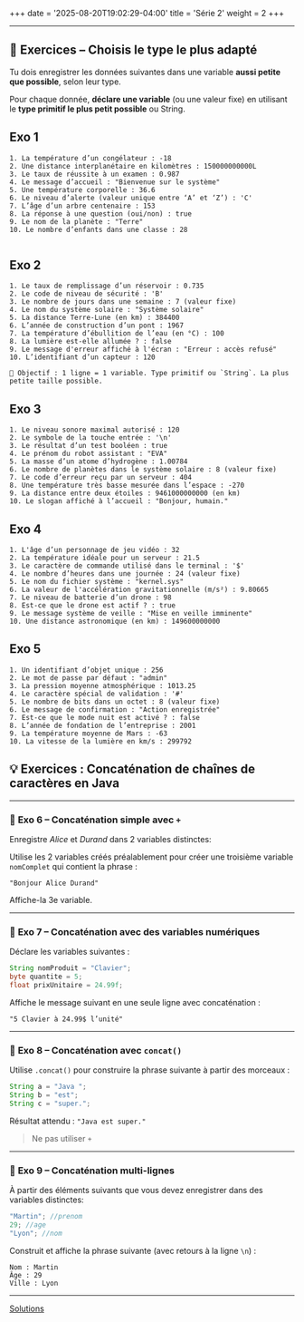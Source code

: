 +++
date = '2025-08-20T19:02:29-04:00'
title = 'Série 2'
weight = 2
+++


---

## 🧠 **Exercices – Choisis le type le plus adapté**

Tu dois enregistrer les données suivantes dans une variable **aussi petite que possible**, selon leur type.

Pour chaque donnée, **déclare une variable** (ou une valeur fixe) en utilisant le **type primitif le plus petit possible** ou String.


## Exo 1

```text
1. La température d’un congélateur : -18
2. Une distance interplanétaire en kilomètres : 150000000000L
3. Le taux de réussite à un examen : 0.987
4. Le message d’accueil : "Bienvenue sur le système"
5. Une température corporelle : 36.6
6. Le niveau d’alerte (valeur unique entre ‘A’ et ‘Z’) : 'C'
7. L’âge d’un arbre centenaire : 153
8. La réponse à une question (oui/non) : true
9. Le nom de la planète : "Terre"
10. Le nombre d’enfants dans une classe : 28


```

## Exo 2


```text
1. Le taux de remplissage d’un réservoir : 0.735
2. Le code de niveau de sécurité : 'B'
3. Le nombre de jours dans une semaine : 7 (valeur fixe)
4. Le nom du système solaire : "Système solaire"
5. La distance Terre-Lune (en km) : 384400
6. L’année de construction d’un pont : 1967
7. La température d’ébullition de l’eau (en °C) : 100
8. La lumière est-elle allumée ? : false
9. Le message d'erreur affiché à l'écran : "Erreur : accès refusé"
10. L’identifiant d’un capteur : 120

🎯 Objectif : 1 ligne = 1 variable. Type primitif ou `String`. La plus petite taille possible.
```

## Exo 3

```text
1. Le niveau sonore maximal autorisé : 120
2. Le symbole de la touche entrée : '\n'
3. Le résultat d’un test booléen : true
4. Le prénom du robot assistant : "EVA"
5. La masse d’un atome d’hydrogène : 1.00784
6. Le nombre de planètes dans le système solaire : 8 (valeur fixe)
7. Le code d’erreur reçu par un serveur : 404
8. Une température très basse mesurée dans l’espace : -270
9. La distance entre deux étoiles : 9461000000000 (en km)
10. Le slogan affiché à l’accueil : "Bonjour, humain."

```

## Exo 4


```text
1. L'âge d’un personnage de jeu vidéo : 32
2. La température idéale pour un serveur : 21.5
3. Le caractère de commande utilisé dans le terminal : '$'
4. Le nombre d’heures dans une journée : 24 (valeur fixe)
5. Le nom du fichier système : "kernel.sys"
6. La valeur de l'accélération gravitationnelle (m/s²) : 9.80665
7. Le niveau de batterie d’un drone : 98
8. Est-ce que le drone est actif ? : true
9. Le message système de veille : "Mise en veille imminente"
10. Une distance astronomique (en km) : 149600000000

```

## Exo 5


```text
1. Un identifiant d’objet unique : 256
2. Le mot de passe par défaut : "admin"
3. La pression moyenne atmosphérique : 1013.25
4. Le caractère spécial de validation : '#'
5. Le nombre de bits dans un octet : 8 (valeur fixe)
6. Le message de confirmation : "Action enregistrée"
7. Est-ce que le mode nuit est activé ? : false
8. L’année de fondation de l’entreprise : 2001
9. La température moyenne de Mars : -63
10. La vitesse de la lumière en km/s : 299792

```



## 💡 Exercices : **Concaténation de chaînes de caractères en Java**

---

### 🧪 **Exo 6 – Concaténation simple avec `+`**

Enregistre *Alice* et *Durand* dans 2 variables distinctes:



Utilise les 2 variables créés préalablement pour créer une troisième variable `nomComplet` qui contient la phrase :

```text
"Bonjour Alice Durand"
```

Affiche-la 3e variable.

---

### 🧪 **Exo 7 – Concaténation avec des variables numériques**

Déclare les variables suivantes :

```java
String nomProduit = "Clavier";
byte quantite = 5;
float prixUnitaire = 24.99f;
```

Affiche le message suivant en une seule ligne avec concaténation :

```text
"5 Clavier à 24.99$ l’unité"
```

---

### 🧪 **Exo 8 – Concaténation avec `concat()`**

Utilise `.concat()` pour construire la phrase suivante à partir des morceaux :

```java
String a = "Java ";
String b = "est";
String c = "super.";
```

Résultat attendu : `"Java est super."`

> Ne pas utiliser `+`

---

<!-- ### 🧪 **Exo  – Concaténation avec `StringBuilder`**

Utilise `StringBuilder` pour créer la phrase suivante :

```text
"Chargement terminé à 100% !"
```

À partir des variables :

```java
int pourcentage = 100;
String message = "Chargement terminé à ";
```

> Utilise `.append()` à chaque étape, puis affiche la chaîne finale avec `toString()`.

--- -->

### 🧪 **Exo 9 – Concaténation multi-lignes**

À partir des éléments suivants que vous devez enregistrer dans des variables distinctes:

```java
"Martin"; //prenom
29; //age
"Lyon"; //nom
```

Construit et affiche la phrase suivante (avec retours à la ligne `\n`) :

```text
Nom : Martin
Âge : 29
Ville : Lyon
```


---

<a href="https://github.com/cegepmv/420-111/tree/main/solutions/serie2">Solutions</a>

